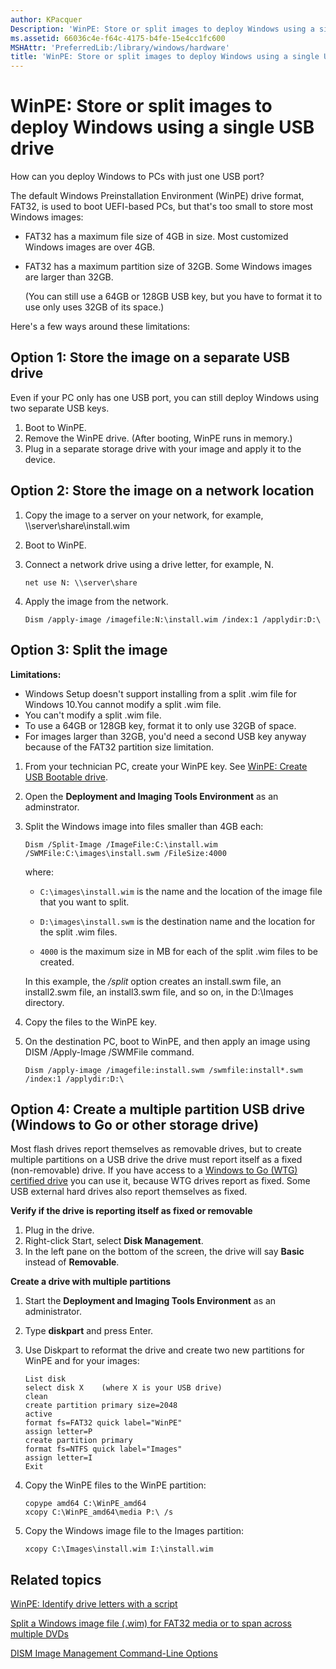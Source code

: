 ```yaml
---
author: KPacquer
Description: 'WinPE: Store or split images to deploy Windows using a single USB drive'
ms.assetid: 66036c4e-f64c-4175-b4fe-15e4cc1fc600
MSHAttr: 'PreferredLib:/library/windows/hardware'
title: 'WinPE: Store or split images to deploy Windows using a single USB drive'
---
```


# WinPE: Store or split images to deploy Windows using a single USB drive

How can you deploy Windows to PCs with just one USB port?

The default Windows Preinstallation Environment (WinPE) drive format, FAT32, is used to boot UEFI-based PCs, but that's too small to store most Windows images:

-   FAT32 has a maximum file size of 4GB in size. Most customized Windows images are over 4GB.
-   FAT32 has a maximum partition size of 32GB. Some Windows images are larger than 32GB.

    (You can still use a 64GB or 128GB USB key, but you have to format it to use only uses 32GB of its space.)

Here's a few ways around these limitations:

## <span id="Option_1__Store_the_image_on_a_separate_USB_drive"></span><span id="option_1__store_the_image_on_a_separate_usb_drive"></span><span id="OPTION_1__STORE_THE_IMAGE_ON_A_SEPARATE_USB_DRIVE"></span>Option 1: Store the image on a separate USB drive


Even if your PC only has one USB port, you can still deploy Windows using two separate USB keys.

1.  Boot to WinPE.
2.  Remove the WinPE drive. (After booting, WinPE runs in memory.)
3.  Plug in a separate storage drive with your image and apply it to the device.

## <span id="Option_2__Store_the_image_on_a_network_location"></span><span id="option_2__store_the_image_on_a_network_location"></span><span id="OPTION_2__STORE_THE_IMAGE_ON_A_NETWORK_LOCATION"></span>Option 2: Store the image on a network location


1.  Copy the image to a server on your network, for example, \\\\server\\share\\install.wim

2.  Boot to WinPE.

3.  Connect a network drive using a drive letter, for example, N.

    ``` syntax
    net use N: \\server\share
    ```

4.  Apply the image from the network.
    ```
    Dism /apply-image /imagefile:N:\install.wim /index:1 /applydir:D:\
    ```

## <span id="Option_3__Split_the_image"></span><span id="option_3__split_the_image"></span><span id="OPTION_3__SPLIT_THE_IMAGE"></span>Option 3: Split the image


**Limitations:**

-   Windows Setup doesn't support installing from a split .wim file for Windows 10.You cannot modify a split .wim file.
-   You can't modify a split .wim file.
-   To use a 64GB or 128GB key, format it to only use 32GB of space.
-   For images larger than 32GB, you'd need a second USB key anyway because of the FAT32 partition size limitation.

1.  From your technician PC, create your WinPE key. See [WinPE: Create USB Bootable drive](winpe-create-usb-bootable-drive.md).

2.  Open the **Deployment and Imaging Tools Environment** as an adminstrator.

3.  Split the Windows image into files smaller than 4GB each:

    ``` syntax
    Dism /Split-Image /ImageFile:C:\install.wim /SWMFile:C:\images\install.swm /FileSize:4000
    ```

    where:

    -   `C:\images\install.wim` is the name and the location of the image file that you want to split.

    -   `D:\images\install.swm` is the destination name and the location for the split .wim files.

    -   `4000` is the maximum size in MB for each of the split .wim files to be created.

    In this example, the */split* option creates an install.swm file, an install2.swm file, an install3.swm file, and so on, in the D:\\Images directory.

4.  Copy the files to the WinPE key.

5.  On the destination PC, boot to WinPE, and then apply an image using DISM /Apply-Image /SWMFile command.
    ```
    Dism /apply-image /imagefile:install.swm /swmfile:install*.swm /index:1 /applydir:D:\
    ```

## <span id="Create_a_multiple_partition_USB_drive"></span>Option 4: Create a multiple partition USB drive (Windows to Go or other storage drive)

Most flash drives report themselves as removable drives, but to create multiple partitions on a USB drive the drive must report itself as a fixed (non-removable) drive. If you have access to a [Windows to Go (WTG) certified drive](http://technet.microsoft.com/library/hh831833.aspx) you can use it, because WTG drives report as fixed. Some USB external hard drives also report themselves as fixed.

**Verify if the drive is reporting itself as fixed or removable**

1.  Plug in the drive.
2.  Right-click Start, select **Disk Management**.
3.  In the left pane on the bottom of the screen, the drive will say **Basic** instead of **Removable**.

**Create a drive with multiple partitions**

1.  Start the **Deployment and Imaging Tools Environment** as an administrator.

2.  Type **diskpart** and press Enter.

3.  Use Diskpart to reformat the drive and create two new partitions for WinPE and for your images:

    ``` syntax
    List disk
    select disk X    (where X is your USB drive)
    clean
    create partition primary size=2048
    active
    format fs=FAT32 quick label="WinPE"
    assign letter=P
    create partition primary
    format fs=NTFS quick label="Images"
    assign letter=I  
    Exit
    ```

4.  Copy the WinPE files to the WinPE partition:

    ``` syntax
    copype amd64 C:\WinPE_amd64
    xcopy C:\WinPE_amd64\media P:\ /s
    ```

5.  Copy the Windows image file to the Images partition:

    ``` syntax
    xcopy C:\Images\install.wim I:\install.wim
    ```

## <span id="related_topics"></span>Related topics

[WinPE: Identify drive letters with a script](winpe-identify-drive-letters.md)

[Split a Windows image file (.wim) for FAT32 media or to span across multiple DVDs](split-a-windows-image--wim--file-to-span-across-multiple-dvds.md)

[DISM Image Management Command-Line Options](dism-image-management-command-line-options-s14.md)